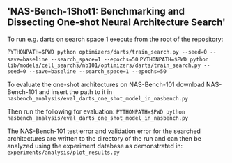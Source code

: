 ## 'NAS-Bench-1Shot1: Benchmarking and Dissecting One-shot Neural Architecture Search'

To run e.g. darts on search space 1 execute from the root of the repository:

`PYTHONPATH=$PWD python optimizers/darts/train_search.py --seed=0 --save=baseline --search_space=1 --epochs=50`
`PYTHONPATH=$PWD python lib/models/cell_searchs/nb101/optimizers/darts/train_search.py --seed=0 --save=baseline --search_space=1 --epochs=50`

To evaluate the one-shot architectures on NAS-Bench-101 download NAS-Bench-101 and insert the path to it in `nasbench_analysis/eval_darts_one_shot_model_in_nasbench.py`

Then run the following for evaluation:
`PYTHONPATH=$PWD python nasbench_analysis/eval_darts_one_shot_model_in_nasbench.py`

The NAS-Bench-101 test error and validation error for the searched architectures are written to the directory of the run and can then be analyzed using the experiment database as demonstrated in: `experiments/analysis/plot_results.py`
